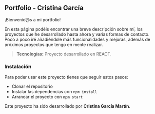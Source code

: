 ## Portfolio - Cristina García

¡Bienvenid@s a mi portfolio!

En esta página podéis encontrar una breve descripción sobre mí, los proyectos que he desarrollado hasta ahora y varias formas de contacto. Poco a poco iré añadiéndole más funcionalidades y mejoras, además de próximos proyectos que tengo en mente realizar.

> **Tecnologías:** Proyecto desarrollado en REACT.

### Instalación

Para poder usar este proyecto tienes que seguir estos pasos:

- Clonar el repositorio
- Instalar las dependencias con `npm install`
- Arrancar el proyecto con `npm start`

Este proyecto ha sido desarrollado por **Cristina García Martín**.
